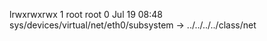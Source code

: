 lrwxrwxrwx 1 root root 0 Jul 19 08:48 sys/devices/virtual/net/eth0/subsystem -> ../../../../class/net
